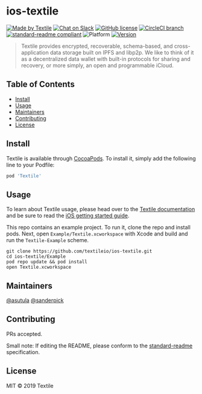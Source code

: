 # ios-textile

[![Made by Textile](https://img.shields.io/badge/made%20by-Textile-informational.svg?style=popout-square)](https://textile.io)
[![Chat on Slack](https://img.shields.io/badge/slack-slack.textile.io-informational.svg?style=popout-square)](https://slack.textile.io)
[![GitHub license](https://img.shields.io/github/license/textileio/android-textile.svg?style=popout-square)](./LICENSE)
[![CircleCI branch](https://img.shields.io/circleci/project/github/textileio/ios-textile/master.svg?style=popout-square)](https://circleci.com/gh/textileio/go-textile)
[![standard-readme compliant](https://img.shields.io/badge/readme%20style-standard-brightgreen.svg?style=popout-square)](https://github.com/RichardLitt/standard-readme)
![Platform](https://img.shields.io/badge/platform-ios-lightgrey.svg?style=popout-square)
[![Version](https://img.shields.io/cocoapods/v/Textile.svg?style=popout-square)](https://cocoapods.org/pods/Textile)

> Textile provides encrypted, recoverable, schema-based, and cross-application data storage built on IPFS and libp2p. We like to think of it as a decentralized data wallet with built-in protocols for sharing and recovery, or more simply, an open and programmable iCloud.

## Table of Contents

- [Install](#install)
- [Usage](#usage)
- [Maintainers](#maintainers)
- [Contributing](#contributing)
- [License](#license)

## Install

Textile is available through [CocoaPods](https://cocoapods.org). To install
it, simply add the following line to your Podfile:

```ruby
pod 'Textile'
```

## Usage

To learn about Textile usage, please head over to the [Textile documentation](https://docs.textile.io/) and be sure to read the [iOS getting started guide](https://docs.textile.io/develop/clients/ios/).

This repo contains an example project. To run it, clone the repo and install pods. Next, open `Example/Textile.xcworkspace` with Xcode and build and run the `Textile-Example` scheme.

```
git clone https://github.com/textileio/ios-textile.git
cd ios-textile/Example
pod repo update && pod install
open Textile.xcworkspace
```

## Maintainers

[@asutula](https://github.com/asutula)
[@sanderpick](https://github.com/sanderpick)

## Contributing

PRs accepted.

Small note: If editing the README, please conform to the [standard-readme](https://github.com/RichardLitt/standard-readme) specification.

## License

MIT © 2019 Textile
